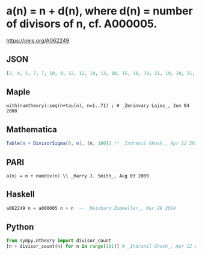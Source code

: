 # a\(n\) \= n \+ d\(n\), where d\(n\) \= number of divisors of n, cf\. A000005\.
https://oeis.org/A062249
## JSON
```JSON
[2, 4, 5, 7, 7, 10, 9, 12, 12, 14, 13, 18, 15, 18, 19, 21, 19, 24, 21, 26, 25, 26, 25, 32, 28, 30, 31, 34, 31, 38, 33, 38, 37, 38, 39, 45, 39, 42, 43, 48, 43, 50, 45, 50, 51, 50, 49, 58, 52, 56, 55, 58, 55, 62, 59, 64, 61, 62, 61, 72, 63, 66, 69, 71, 69, 74, 69, 74, 73, 78, 73]
```
## Maple
```Maple
with(numtheory):seq(n+tau(n), n=1..71) ; # _Zerinvary Lajos_, Jun 04 2008
```
## Mathematica
```Mathematica
Table[n + DivisorSigma[0, n], {n, 100}] (* _Indranil Ghosh_, Apr 12 2017 *)
```
## PARI
```PARI
a(n) = n + numdiv(n) \\ _Harry J. Smith_, Aug 03 2009
```
## Haskell
```Haskell
a062249 n = a000005 n + n  -- _Reinhard Zumkeller_, Mar 29 2014
```
## Python
```Python
from sympy.ntheory import divisor_count
[n + divisor_count(n) for n in range(101)] # _Indranil Ghosh_, Apr 12 2017
```
